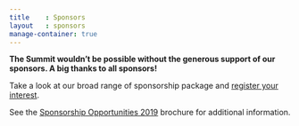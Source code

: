 ```yaml
---
title    : Sponsors
layout   : sponsors
manage-container: true  
---
```


**The Summit wouldn’t be possible without the generous support of our sponsors. A big thanks to all sponsors!**

Take a look at our broad range of sponsorship package and [register your interest](mailto:info@opensecsummit.org).

See the [Sponsorship Opportunities 2019](/docs/OSS_SponsorPack_Screen.pdf) brochure for additional information.

